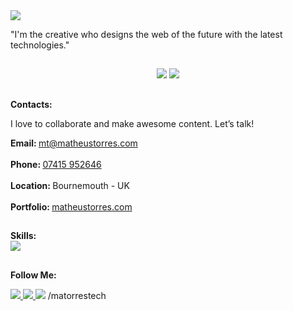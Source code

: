 <img src="https://github.com/matorrestech/matorrestech/blob/main/Cover.png">



"I'm the creative who designs the web of the future with the latest technologies."

##

<div align="center" style="display: inline_block">
  <img src="https://github-readme-stats.vercel.app/api?username=matorrestech&theme=blue" target="_blank">
  <img src="https://github-readme-stats.vercel.app/api/top-langs/?username=matorrestech&theme=blue" target="_blank">
</div>

##

<b>Contacts:</b><br>
<p>I love to collaborate and make awesome content. Let’s talk!<p/>
<b>Email: </b><a href="mailto:mt@matheustorres.com">mt@matheustorres.com</a><br><br>
<b>Phone: </b><a href="https://wa.me/4407415952646">07415 952646</a><br><br>
<b>Location: </b>Bournemouth - UK<br><br>
<b>Portfolio: </b><a href="http://matheustorres.com">matheustorres.com</a>

##

<b>Skills:</b><br>
<img src="https://github.com/matorrestech/matorrestech/blob/main/skills.png">

##

<b>Follow Me:</b><br>
<div>
  <a href="https://www.instagram.com/matorrestech" target="_blank"><img src="https://github.com/matorrestech/matorrestech/blob/main/instagram.png"> </a>
  <a href="https://www.linkedin.com/in/matorrestech/" target="_blank"><img src="https://github.com/matorrestech/matorrestech/blob/main/linkedin.png"> </a>
  <a href="https://matheustorres.com" target="_blank"><img src="https://github.com/matorrestech/matorrestech/blob/main/github.png"></a>
   /matorrestech
</div>


